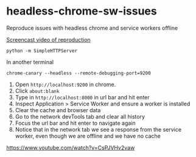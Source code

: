 # headless-chrome-sw-issues
Reproduce issues with headless chrome and service workers offline

[Screencast video of reproduction](https://www.youtube.com/watch?v=CsPJVHv2vaw)

```
python -m SimpleHTTPServer
```

In another terminal
```
chrome-canary --headless --remote-debugging-port=9200
```

1. Open `http://localhost:9200` in chrome.
2. Click `about:blank`
3. Type in `http://localhost:8000` in url bar and hit enter
4. Inspect Application > Service Worker and ensure a worker is installed
5. Clear the cache and browser data
6. Go to the network devTools tab and clear all history
7. Focus the url bar and hit enter to navigate again
8. Notice that in the network tab we see a response from the service worker, even though we are offline and we have no cache

https://www.youtube.com/watch?v=CsPJVHv2vaw